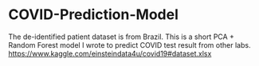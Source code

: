 # COVID-Prediction-Model
The de-identified patient dataset is from Brazil. This is a short PCA + Random Forest model I wrote to predict COVID test result from other labs.
https://www.kaggle.com/einsteindata4u/covid19#dataset.xlsx
